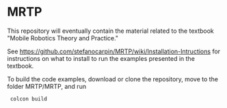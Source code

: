 # MRTP
This repository will eventually contain the material related to the textbook "Mobile Robotics Theory and Practice."

See https://github.com/stefanocarpin/MRTP/wiki/Installation-Intructions for instructions on what to install to run the examples presented in the textbook.

To build the code examples, download or clone the repository, move to the folder MRTP/MRTP, and run

     colcon build
